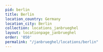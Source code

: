 ```yaml
---
pid: berlin
title: Berlin
location_country: Germany
location_city: Berlin
collection: locations_janbrueghel
layout: locationpage_janbrueghel
order: '050'
permalink: "/janbrueghel/locations/berlin"
---
```

